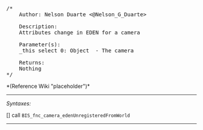 <pre>/*
	Author: Nelson Duarte <@Nelson_G_Duarte>

	Description:
	Attributes change in EDEN for a camera

	Parameter(s):
	_this select 0: Object	- The camera

	Returns:
	Nothing
*/</pre>*(Reference Wiki "placeholder")*<!-- Remove this after fill-in -->


---
*Syntaxes:*

[] call `BIS_fnc_camera_edenUnregisteredFromWorld`

---
